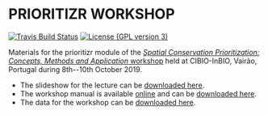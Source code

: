 # PRIORITIZR WORKSHOP

[![Travis Build Status](https://img.shields.io/travis/prioritizr/cibio-workshop/master.svg?label=Status)](https://travis-ci.org/prioritizr/cibio-workshop)
[![License (GPL version 3)](https://img.shields.io/badge/License-GNU%20GPL%20version%203-brightgreen.svg)](http://opensource.org/licenses/GPL-3.0)

Materials for the prioritizr module of the [_Spatial Conservation Prioritization: Concepts, Methods and Application_ workshop](https://cibio.up.pt/workshops--courses/details/advanced-course-spatial-conservation-prioritization-) held at CIBIO-InBIO, Vairão, Portugal during 8th--10th October 2019.

* The slideshow for the lecture can be [downloaded here](https://github.com/prioritizr/cibio-workshop/raw/master/slides.pptx).
* The workshop manual is available [online](https://prioritizr.github.io/cibio-workshop/) and can be [downloaded here](https://prioritizr.github.io/cibio-workshop/prioritizr-workshop-manual.pdf).
* The data for the workshop can be [downloaded here](https://github.com/prioritizr/cibio-workshop/raw/master/data.zip).
